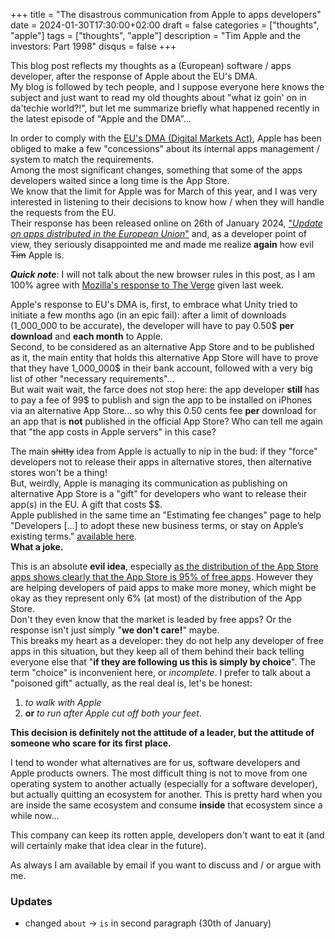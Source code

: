 +++
title = "The disastrous communication from Apple to apps developers"
date = 2024-01-30T17:30:00+02:00
draft = false
categories = ["thoughts", "apple"]
tags = ["thoughts", "apple"]
description = "Tim Apple and the investors: Part 1998"
disqus = false
+++

This blog post reflects my thoughts as a (European) software / apps developer, after the response of Apple about the EU's DMA.  
My blog is followed by tech people, and I suppose everyone here knows the subject and just want to read my old thoughts about "what iz goin' on in da'techie world?!", but let me summarize briefly what happened recently in the latest episode of "Apple and the DMA"...

In order to comply with the [EU's DMA (Digital Markets Act)](https://commission.europa.eu/strategy-and-policy/priorities-2019-2024/europe-fit-digital-age/digital-markets-act-ensuring-fair-and-open-digital-markets_en), Apple has been obliged to make a few "concessions" about its internal apps management / system to match the requirements.  
Among the most significant changes, something that some of the apps developers waited since a long time is the App Store.  
We know that the limit for Apple was for March of this year, and I was very interested in listening to their decisions to know how / when they will handle the requests from the EU.  
Their response has been released online on 26th of January 2024, ["_Update on apps distributed in the European Union_"](https://developer.apple.com/fr/support/dma-and-apps-in-the-eu/) and, as a developer point of view, they seriously disappointed me and made me realize **again** how evil ~~Tim~~ Apple is.

***Quick note***: I will not talk about the new browser rules in this post, as I am 100% agree with [Mozilla's response to The Verge](https://www.theverge.com/2024/1/26/24052067/mozilla-apple-ios-browser-rules-firefox) given last week.

Apple's response to EU's DMA is, first, to embrace what Unity tried to initiate a few months ago (in an epic fail): after a limit of downloads (1_000_000 to be accurate), the developer will have to pay 0.50$ **per download** and **each month** to Apple.  
Second, to be considered as an alternative App Store and to be published as it, the main entity that holds this alternative App Store will have to prove that they have 1_000_000$ in their bank account, followed with a very big list of other "necessary requirements"...  
But wait wait wait, the farce does not stop here: the app developer **still** has to pay a fee of 99$ to publish and sign the app to be installed on iPhones via an alternative App Store... so why this 0.50 cents fee **per** download for an app that is **not** published in the official App Store? Who can tell me again that "the app costs in Apple servers" in this case?

The main ~~shitty~~ idea from Apple is actually to nip in the bud: if they "force" developers not to release their apps in alternative stores, then alternative stores won't be a thing!  
But, weirdly, Apple is managing its communication as publishing on alternative App Store is a "gift" for developers who want to release their app(s) in the EU. A gift that costs $$.   
Apple published in the same time an "Estimating fee changes" page to help "Developers [...] to adopt these new business terms, or stay on Apple’s existing terms." [available here](https://developer.apple.com/support/fee-calculator-for-apps-in-the-eu/).  
**What a joke.**

This is an absolute **evil idea**, especially [as the distribution of the App Store apps shows clearly that the App Store is 95% of free apps](https://www.statista.com/statistics/1020996/distribution-of-free-and-paid-ios-apps/). However they are helping developers of paid apps to make more money, which might be okay as they represent only 6% (at most) of the distribution of the App Store.  
Don't they even know that the market is leaded by free apps? Or the response isn't just simply "**we don't care!**" maybe.  
This breaks my heart as a developer: they do not help any developer of free apps in this situation, but they keep all of them behind their back telling everyone else that "**if they are following us this is simply by choice**".
The term "choice" is inconvenient here, or _incomplete_. I prefer to talk about a "poisoned gift" actually, as the real deal is, let's be honest: 
1. _to walk with Apple_ 
2. **or** _to run after Apple cut off both your feet_.

**This decision is definitely not the attitude of a leader, but the attitude of someone who scare for its first place.**

I tend to wonder what alternatives are for us, software developers and Apple products owners. 
The most difficult thing is not to move from one operating system to another actually (especially for a software developer), but actually quitting an ecosystem for another. 
This is pretty hard when you are inside the same ecosystem and consume **inside** that ecosystem since a while now...

This company can keep its rotten apple, developers don't want to eat it (and will certainly make that idea clear in the future).

As always I am available by email if you want to discuss and / or argue with me. 

### Updates

* changed `about` -> `is` in second paragraph (30th of January)